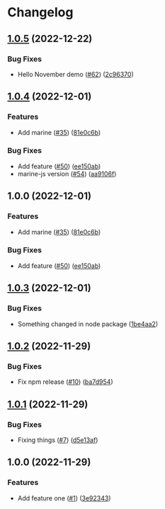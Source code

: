 # Changelog

## [1.0.5](https://github.com/fluencelabs/release-flow-demo/compare/marine-js-v1.0.4...marine-js-v1.0.5) (2022-12-22)


### Bug Fixes

* Hello November demo ([#62](https://github.com/fluencelabs/release-flow-demo/issues/62)) ([2c96370](https://github.com/fluencelabs/release-flow-demo/commit/2c9637080bc86b6e91347630ce8a3ad7fb20422a))

## [1.0.4](https://github.com/fluencelabs/release-flow-demo/compare/marine-js-v1.0.0...marine-js-v1.0.4) (2022-12-01)


### Features

* Add marine ([#35](https://github.com/fluencelabs/release-flow-demo/issues/35)) ([81e0c6b](https://github.com/fluencelabs/release-flow-demo/commit/81e0c6b516205e346950556716a099e3d56c3e4d))


### Bug Fixes

* Add feature ([#50](https://github.com/fluencelabs/release-flow-demo/issues/50)) ([ee150ab](https://github.com/fluencelabs/release-flow-demo/commit/ee150ab1ab3bc7e975f7ca383900dd40fd0ea50f))
* marine-js version ([#54](https://github.com/fluencelabs/release-flow-demo/issues/54)) ([aa9106f](https://github.com/fluencelabs/release-flow-demo/commit/aa9106f3a4994d99d26a8b2d70ad6fff0036c847))

## 1.0.0 (2022-12-01)


### Features

* Add marine ([#35](https://github.com/fluencelabs/release-flow-demo/issues/35)) ([81e0c6b](https://github.com/fluencelabs/release-flow-demo/commit/81e0c6b516205e346950556716a099e3d56c3e4d))


### Bug Fixes

* Add feature ([#50](https://github.com/fluencelabs/release-flow-demo/issues/50)) ([ee150ab](https://github.com/fluencelabs/release-flow-demo/commit/ee150ab1ab3bc7e975f7ca383900dd40fd0ea50f))

## [1.0.3](https://github.com/fluencelabs/release-flow-demo/compare/marine-js-v1.0.2...marine-js-v1.0.3) (2022-12-01)


### Bug Fixes

* Something changed in node package ([1be4aa2](https://github.com/fluencelabs/release-flow-demo/commit/1be4aa260933e6b60dcc9a70ff22f355a520ea74))

## [1.0.2](https://github.com/fluencelabs/release-flow-demo/compare/marine-js-v1.0.1...marine-js-v1.0.2) (2022-11-29)


### Bug Fixes

* Fix npm release ([#10](https://github.com/fluencelabs/release-flow-demo/issues/10)) ([ba7d954](https://github.com/fluencelabs/release-flow-demo/commit/ba7d954faa0a61f4e3afdf17378d52971a3b06e0))

## [1.0.1](https://github.com/fluencelabs/release-flow-demo/compare/marine-js-v1.0.0...marine-js-v1.0.1) (2022-11-29)


### Bug Fixes

* Fixing things ([#7](https://github.com/fluencelabs/release-flow-demo/issues/7)) ([d5e13af](https://github.com/fluencelabs/release-flow-demo/commit/d5e13af2b3a07066fa02eabb0ec659c4dac43e7b))

## 1.0.0 (2022-11-29)


### Features

* Add feature one ([#1](https://github.com/fluencelabs/release-flow-demo/issues/1)) ([3e92343](https://github.com/fluencelabs/release-flow-demo/commit/3e923430ee160178a82a431b6b572c1900953d06))
